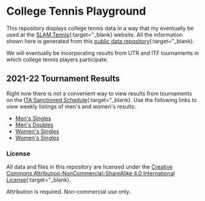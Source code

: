 # College Tennis Playground

This repository displays college tennis data in a way that my eventually be used at the [SLAM.Tennis](https://www.slam.tennis/teams/rankings.asp){:target="\_blank} website. All the information shown here is generated from this [public data repository](https://github.com/slam10s/college-data){:target="\_blank}.

We will eventually be incorporating results from UTR and ITF tournaments in which college tennis players participate.

## 2021-22 Tournament Results

Right now there is not a convenient way to view results from tournaments on the [ITA Sanctioned Schedule](https://www.wearecollegetennis.com/2021/09/02/2021-22-ita-sanctioned-tournaments/#wk42){:target="\_blank}. Use the following links to view weekly listings of men's and women's results:

- [Men's Singles](#)
- [Men's Doubles](#)
- [Women's Singles](#)
- [Women's Singles](#)

### License

All data and files in this repository are licensed under the [Creative Commons Attribution-NonCommercial-ShareAlike 4.0 International License](http://creativecommons.org/licenses/by-nc-sa/4.0/){:target="\_blank}.

Attribution is required. Non-commercial use only.
